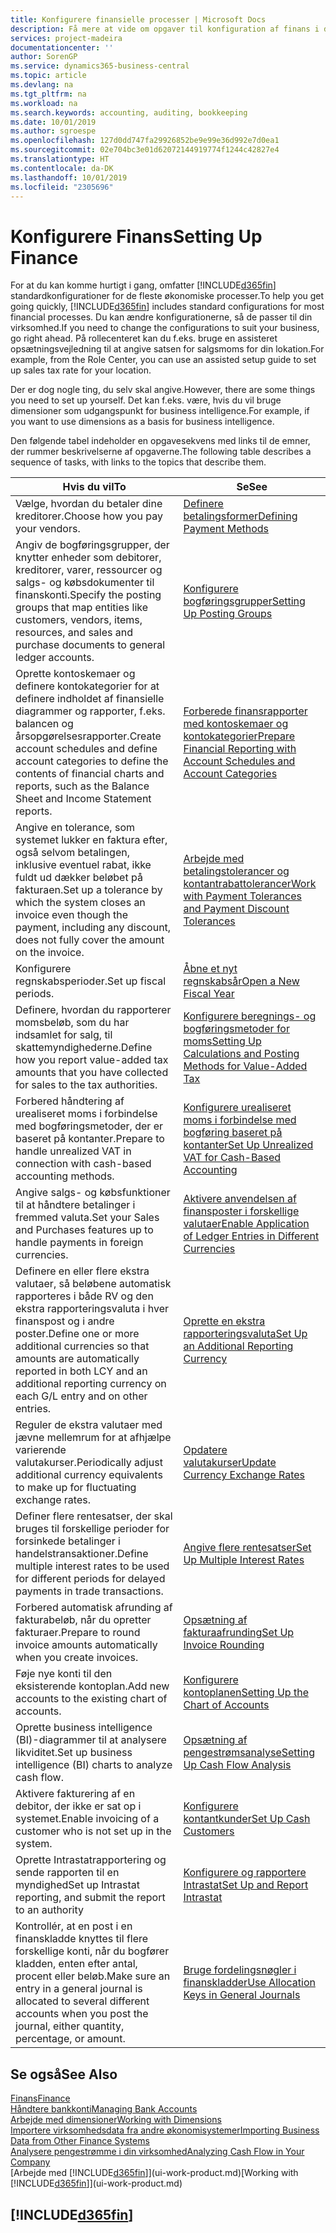 ```yaml
---
title: Konfigurere finansielle processer | Microsoft Docs
description: Få mere at vide om opgaver til konfiguration af finans i din virksomhed, der dækker alle dine regnskabs-, revisions- og bogholderibehov.
services: project-madeira
documentationcenter: ''
author: SorenGP
ms.service: dynamics365-business-central
ms.topic: article
ms.devlang: na
ms.tgt_pltfrm: na
ms.workload: na
ms.search.keywords: accounting, auditing, bookkeeping
ms.date: 10/01/2019
ms.author: sgroespe
ms.openlocfilehash: 127d0dd747fa29926852be9e99e36d992e7d0ea1
ms.sourcegitcommit: 02e704bc3e01d62072144919774f1244c42827e4
ms.translationtype: HT
ms.contentlocale: da-DK
ms.lasthandoff: 10/01/2019
ms.locfileid: "2305696"
---
```

# <a name="setting-up-finance"></a><span data-ttu-id="b6c4e-103">Konfigurere Finans</span><span class="sxs-lookup"><span data-stu-id="b6c4e-103">Setting Up Finance</span></span>
<span data-ttu-id="b6c4e-104">For at du kan komme hurtigt i gang, omfatter [!INCLUDE[d365fin](includes/d365fin_md.md)] standardkonfigurationer for de fleste økonomiske processer.</span><span class="sxs-lookup"><span data-stu-id="b6c4e-104">To help you get going quickly, [!INCLUDE[d365fin](includes/d365fin_md.md)] includes standard configurations for most financial processes.</span></span> <span data-ttu-id="b6c4e-105">Du kan ændre konfigurationerne, så de passer til din virksomhed.</span><span class="sxs-lookup"><span data-stu-id="b6c4e-105">If you need to change the configurations to suit your business, go right ahead.</span></span> <span data-ttu-id="b6c4e-106">På rollecenteret kan du f.eks. bruge en assisteret opsætningsvejledning til at angive satsen for salgsmoms for din lokation.</span><span class="sxs-lookup"><span data-stu-id="b6c4e-106">For example, from the Role Center, you can use an assisted setup guide to set up sales tax rate for your location.</span></span>  

<span data-ttu-id="b6c4e-107">Der er dog nogle ting, du selv skal angive.</span><span class="sxs-lookup"><span data-stu-id="b6c4e-107">However, there are some things you need to set up yourself.</span></span> <span data-ttu-id="b6c4e-108">Det kan f.eks. være, hvis du vil bruge dimensioner som udgangspunkt for business intelligence.</span><span class="sxs-lookup"><span data-stu-id="b6c4e-108">For example, if you want to use dimensions as a basis for business intelligence.</span></span>  

<span data-ttu-id="b6c4e-109">Den følgende tabel indeholder en opgavesekvens med links til de emner, der rummer beskrivelserne af opgaverne.</span><span class="sxs-lookup"><span data-stu-id="b6c4e-109">The following table describes a sequence of tasks, with links to the topics that describe them.</span></span>

| <span data-ttu-id="b6c4e-110">Hvis du vil</span><span class="sxs-lookup"><span data-stu-id="b6c4e-110">To</span></span> | <span data-ttu-id="b6c4e-111">Se</span><span class="sxs-lookup"><span data-stu-id="b6c4e-111">See</span></span> |
| --- | --- |
| <span data-ttu-id="b6c4e-112">Vælge, hvordan du betaler dine kreditorer.</span><span class="sxs-lookup"><span data-stu-id="b6c4e-112">Choose how you pay your vendors.</span></span> |[<span data-ttu-id="b6c4e-113">Definere betalingsformer</span><span class="sxs-lookup"><span data-stu-id="b6c4e-113">Defining Payment Methods</span></span>](finance-payment-methods.md) |
| <span data-ttu-id="b6c4e-114">Angiv de bogføringsgrupper, der knytter enheder som debitorer, kreditorer, varer, ressourcer og salgs- og købsdokumenter til finanskonti.</span><span class="sxs-lookup"><span data-stu-id="b6c4e-114">Specify the posting groups that map entities like customers, vendors, items, resources, and sales and purchase documents to general ledger accounts.</span></span> |[<span data-ttu-id="b6c4e-115">Konfigurere bogføringsgrupper</span><span class="sxs-lookup"><span data-stu-id="b6c4e-115">Setting Up Posting Groups</span></span>](finance-posting-groups.md)|
|<span data-ttu-id="b6c4e-116">Oprette kontoskemaer og definere kontokategorier for at definere indholdet af finansielle diagrammer og rapporter, f.eks. balancen og årsopgørelsesrapporter.</span><span class="sxs-lookup"><span data-stu-id="b6c4e-116">Create account schedules and define account categories to define the contents of financial charts and reports, such as the Balance Sheet and Income Statement reports.</span></span>|[<span data-ttu-id="b6c4e-117">Forberede finansrapporter med kontoskemaer og kontokategorier</span><span class="sxs-lookup"><span data-stu-id="b6c4e-117">Prepare Financial Reporting with Account Schedules and Account Categories</span></span>](bi-how-work-account-schedule.md)|
|<span data-ttu-id="b6c4e-118">Angive en tolerance, som systemet lukker en faktura efter, også selvom betalingen, inklusive eventuel rabat, ikke fuldt ud dækker beløbet på fakturaen.</span><span class="sxs-lookup"><span data-stu-id="b6c4e-118">Set up a tolerance by which the system closes an invoice even though the payment, including any discount, does not fully cover the amount on the invoice.</span></span>|[<span data-ttu-id="b6c4e-119">Arbejde med betalingstolerancer og kontantrabattolerancer</span><span class="sxs-lookup"><span data-stu-id="b6c4e-119">Work with Payment Tolerances and Payment Discount Tolerances</span></span>](finance-payment-tolerance-and-payment-discount-tolerance.md)|
| <span data-ttu-id="b6c4e-120">Konfigurere regnskabsperioder.</span><span class="sxs-lookup"><span data-stu-id="b6c4e-120">Set up fiscal periods.</span></span> |[<span data-ttu-id="b6c4e-121">Åbne et nyt regnskabsår</span><span class="sxs-lookup"><span data-stu-id="b6c4e-121">Open a New Fiscal Year</span></span>](finance-how-open-new-fiscal-year.md) |
| <span data-ttu-id="b6c4e-122">Definere, hvordan du rapporterer momsbeløb, som du har indsamlet for salg, til skattemyndighederne.</span><span class="sxs-lookup"><span data-stu-id="b6c4e-122">Define how you report value-added tax amounts that you have collected for sales to the tax authorities.</span></span> |[<span data-ttu-id="b6c4e-123">Konfigurere beregnings- og bogføringsmetoder for moms</span><span class="sxs-lookup"><span data-stu-id="b6c4e-123">Setting Up Calculations and Posting Methods for Value-Added Tax</span></span>](finance-setup-vat.md)|
|<span data-ttu-id="b6c4e-124">Forbered håndtering af urealiseret moms i forbindelse med bogføringsmetoder, der er baseret på kontanter.</span><span class="sxs-lookup"><span data-stu-id="b6c4e-124">Prepare to handle unrealized VAT in connection with cash-based accounting methods.</span></span>|[<span data-ttu-id="b6c4e-125">Konfigurere urealiseret moms i forbindelse med bogføring baseret på kontanter</span><span class="sxs-lookup"><span data-stu-id="b6c4e-125">Set Up Unrealized VAT for Cash-Based Accounting</span></span>](finance-setup-unrealized-vat.md)|
| <span data-ttu-id="b6c4e-126">Angive salgs- og købsfunktioner til at håndtere betalinger i fremmed valuta.</span><span class="sxs-lookup"><span data-stu-id="b6c4e-126">Set your Sales and Purchases features up to handle payments in foreign currencies.</span></span>|[<span data-ttu-id="b6c4e-127">Aktivere anvendelsen af finansposter i forskellige valutaer</span><span class="sxs-lookup"><span data-stu-id="b6c4e-127">Enable Application of Ledger Entries in Different Currencies</span></span>](finance-how-enable-application-ledger-entries-different-currencies.md)
|<span data-ttu-id="b6c4e-128">Definere en eller flere ekstra valutaer, så beløbene automatisk rapporteres i både RV og den ekstra rapporteringsvaluta i hver finanspost og i andre poster.</span><span class="sxs-lookup"><span data-stu-id="b6c4e-128">Define one or more additional currencies so that amounts are automatically reported in both LCY and an additional reporting currency on each G/L entry and on other entries.</span></span>|[<span data-ttu-id="b6c4e-129">Oprette en ekstra rapporteringsvaluta</span><span class="sxs-lookup"><span data-stu-id="b6c4e-129">Set Up an Additional Reporting Currency</span></span>](finance-how-setup-additional-currencies.md)|
|<span data-ttu-id="b6c4e-130">Reguler de ekstra valutaer med jævne mellemrum for at afhjælpe varierende valutakurser.</span><span class="sxs-lookup"><span data-stu-id="b6c4e-130">Periodically adjust additional currency equivalents to make up for fluctuating exchange rates.</span></span>|[<span data-ttu-id="b6c4e-131">Opdatere valutakurser</span><span class="sxs-lookup"><span data-stu-id="b6c4e-131">Update Currency Exchange Rates</span></span>](finance-how-update-currencies.md)|
|<span data-ttu-id="b6c4e-132">Definer flere rentesatser, der skal bruges til forskellige perioder for forsinkede betalinger i handelstransaktioner.</span><span class="sxs-lookup"><span data-stu-id="b6c4e-132">Define multiple interest rates to be used for different periods for delayed payments in trade transactions.</span></span>|[<span data-ttu-id="b6c4e-133">Angive flere rentesatser</span><span class="sxs-lookup"><span data-stu-id="b6c4e-133">Set Up Multiple Interest Rates</span></span>](finance-how-to-set-up-multiple-interest-rates.md)|
|<span data-ttu-id="b6c4e-134">Forbered automatisk afrunding af fakturabeløb, når du opretter fakturaer.</span><span class="sxs-lookup"><span data-stu-id="b6c4e-134">Prepare to round invoice amounts automatically when you create invoices.</span></span>|[<span data-ttu-id="b6c4e-135">Opsætning af fakturaafrunding</span><span class="sxs-lookup"><span data-stu-id="b6c4e-135">Set Up Invoice Rounding</span></span>](finance-set-up-invoice-rounding.md)|
| <span data-ttu-id="b6c4e-136">Føje nye konti til den eksisterende kontoplan.</span><span class="sxs-lookup"><span data-stu-id="b6c4e-136">Add new accounts to the existing chart of accounts.</span></span> |[<span data-ttu-id="b6c4e-137">Konfigurere kontoplanen</span><span class="sxs-lookup"><span data-stu-id="b6c4e-137">Setting Up the Chart of Accounts</span></span>](finance-setup-chart-accounts.md) |
| <span data-ttu-id="b6c4e-138">Oprette business intelligence (BI)-diagrammer til at analysere likviditet.</span><span class="sxs-lookup"><span data-stu-id="b6c4e-138">Set up business intelligence (BI) charts to analyze cash flow.</span></span> |[<span data-ttu-id="b6c4e-139">Opsætning af pengestrømsanalyse</span><span class="sxs-lookup"><span data-stu-id="b6c4e-139">Setting Up Cash Flow Analysis</span></span>](finance-setup-cash-flow-analyses.md) |
|<span data-ttu-id="b6c4e-140">Aktivere fakturering af en debitor, der ikke er sat op i systemet.</span><span class="sxs-lookup"><span data-stu-id="b6c4e-140">Enable invoicing of a customer who is not set up in the system.</span></span>|[<span data-ttu-id="b6c4e-141">Konfigurere kontantkunder</span><span class="sxs-lookup"><span data-stu-id="b6c4e-141">Set Up Cash Customers</span></span>](finance-how-to-set-up-cash-customers.md)|
| <span data-ttu-id="b6c4e-142">Oprette Intrastatrapportering og sende rapporten til en myndighed</span><span class="sxs-lookup"><span data-stu-id="b6c4e-142">Set up Intrastat reporting, and submit the report to an authority</span></span> | [<span data-ttu-id="b6c4e-143">Konfigurere og rapportere Intrastat</span><span class="sxs-lookup"><span data-stu-id="b6c4e-143">Set Up and Report Intrastat</span></span>](finance-how-setup-report-intrastat.md)|
|<span data-ttu-id="b6c4e-144">Kontrollér, at en post i en finanskladde knyttes til flere forskellige konti, når du bogfører kladden, enten efter antal, procent eller beløb.</span><span class="sxs-lookup"><span data-stu-id="b6c4e-144">Make sure an entry in a general journal is allocated to several different accounts when you post the journal, either quantity, percentage, or amount.</span></span>|[<span data-ttu-id="b6c4e-145">Bruge fordelingsnøgler i finanskladder</span><span class="sxs-lookup"><span data-stu-id="b6c4e-145">Use Allocation Keys in General Journals</span></span>](ui-how-use-allocation-keys-general-journals.md)|

## <a name="see-also"></a><span data-ttu-id="b6c4e-146">Se også</span><span class="sxs-lookup"><span data-stu-id="b6c4e-146">See Also</span></span>
[<span data-ttu-id="b6c4e-147">Finans</span><span class="sxs-lookup"><span data-stu-id="b6c4e-147">Finance</span></span>](finance.md)  
[<span data-ttu-id="b6c4e-148">Håndtere bankkonti</span><span class="sxs-lookup"><span data-stu-id="b6c4e-148">Managing Bank Accounts</span></span>](bank-manage-bank-accounts.md)  
[<span data-ttu-id="b6c4e-149">Arbejde med dimensioner</span><span class="sxs-lookup"><span data-stu-id="b6c4e-149">Working with Dimensions</span></span>](finance-dimensions.md)  
[<span data-ttu-id="b6c4e-150">Importere virksomhedsdata fra andre økonomisystemer</span><span class="sxs-lookup"><span data-stu-id="b6c4e-150">Importing Business Data from Other Finance Systems</span></span>](across-import-data-configuration-packages.md)  
[<span data-ttu-id="b6c4e-151">Analysere pengestrømme i din virksomhed</span><span class="sxs-lookup"><span data-stu-id="b6c4e-151">Analyzing Cash Flow in Your Company</span></span>](finance-analyze-cash-flow.md)  
<span data-ttu-id="b6c4e-152">[Arbejde med [!INCLUDE[d365fin](includes/d365fin_md.md)]](ui-work-product.md)</span><span class="sxs-lookup"><span data-stu-id="b6c4e-152">[Working with [!INCLUDE[d365fin](includes/d365fin_md.md)]](ui-work-product.md)</span></span>  

## [!INCLUDE[d365fin](includes/free_trial_md.md)]  
